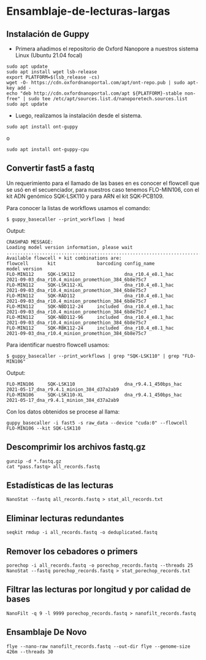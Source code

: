 # Ensamblaje-de-lecturas-largas

## Instalación de Guppy

* Primera añadimos el repositorio de Oxford Nanopore a nuestros sistema Linux (Ubuntu 21.04 focal)

```
sudo apt update
sudo apt install wget lsb-release
export PLATFORM=$(lsb_release -cs)
wget -O- https://cdn.oxfordnanoportal.com/apt/ont-repo.pub | sudo apt-key add -
echo "deb http://cdn.oxfordnanoportal.com/apt ${PLATFORM}-stable non-free" | sudo tee /etc/apt/sources.list.d/nanoporetech.sources.list
sudo apt update
```

* Luego, realizamos la instalación desde el sistema.

```
sudo apt install ont-guppy
```

o

```
sudo apt install ont-guppy-cpu
```

## Convertir fast5 a fastq

Un requerimiento para el llamado de las bases en  es conocer el flowcell que se usó en el secuenciador, para nuestros caso tenemos FLO-MIN106, con el kit ADN genómico SQK-LSK110 y para ARN el kit SQK-PCB109.

Para conocer la listas de workflows usamos el comando:

```
$ guppy_basecaller --print_workflows | head
```

Output:

```
CRASHPAD MESSAGE: 
Loading model version information, please wait ..............................................................................................................
Available flowcell + kit combinations are:
flowcell       kit               barcoding config_name                    model version
FLO-MIN112     SQK-LSK112                  dna_r10.4_e8.1_hac             2021-09-03_dna_r10.4_minion_promethion_384_6b8e75c7
FLO-MIN112     SQK-LSK112-XL               dna_r10.4_e8.1_hac             2021-09-03_dna_r10.4_minion_promethion_384_6b8e75c7
FLO-MIN112     SQK-RAD112                  dna_r10.4_e8.1_hac             2021-09-03_dna_r10.4_minion_promethion_384_6b8e75c7
FLO-MIN112     SQK-NBD112-24     included  dna_r10.4_e8.1_hac             2021-09-03_dna_r10.4_minion_promethion_384_6b8e75c7
FLO-MIN112     SQK-NBD112-96     included  dna_r10.4_e8.1_hac             2021-09-03_dna_r10.4_minion_promethion_384_6b8e75c7
FLO-MIN112     SQK-RBK112-24     included  dna_r10.4_e8.1_hac             2021-09-03_dna_r10.4_minion_promethion_384_6b8e75c7
```
Para identificar nuestro flowcell usamos:

```
$ guppy_basecaller --print_workflows | grep "SQK-LSK110" | grep "FLO-MIN106"
```

Output:

```
FLO-MIN106     SQK-LSK110                  dna_r9.4.1_450bps_hac          2021-05-17_dna_r9.4.1_minion_384_d37a2ab9
FLO-MIN106     SQK-LSK110-XL               dna_r9.4.1_450bps_hac          2021-05-17_dna_r9.4.1_minion_384_d37a2ab9
```

Con los datos obtenidos se procese al llama:

```
guppy_basecaller -i fast5 -s raw_data --device "cuda:0" --flowcell FLO-MIN106 --kit SQK-LSK110
```

## Descomprimir los archivos fastq.gz 

```
gunzip -d *.fastq.gz
cat *pass.fastq> all_records.fastq
```

## Estadísticas de las lecturas

```
NanoStat --fastq all_records.fastq > stat_all_records.txt
```

## Eliminar lecturas redundantes

```
seqkit rmdup -i all_records.fastq -o deduplicated.fastq
```

## Remover los cebadores o primers

```
porechop -i all_records.fastq -o porechop_records.fastq --threads 25
NanoStat --fastq porechop_records.fastq > stat_porechop_records.txt
```

## Filtrar las lecturas por longitud y por calidad de bases

```
NanoFilt -q 9 -l 9999 porechop_records.fastq > nanofilt_records.fastq
```

## Ensamblaje De Novo

```
flye --nano-raw nanofilt_records.fastq --out-dir flye --genome-size 426m --threads 30
```


